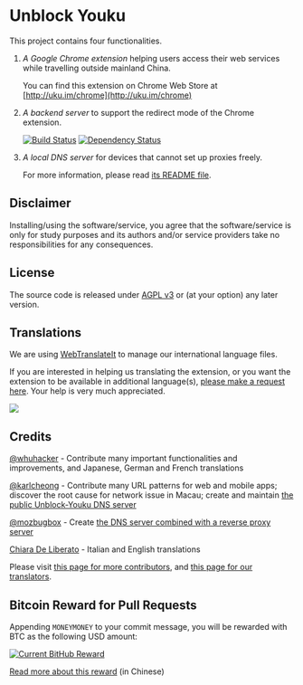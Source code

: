 # Unblock Youku

This project contains four functionalities.

1. _A Google Chrome extension_ helping users access their web services while travelling outside mainland China.
 
   You can find this extension on Chrome Web Store at [http://uku.im/chrome](http://uku.im/chrome)

2. _A backend server_ to support the redirect mode of the Chrome extension.

   [![Build Status](https://secure.travis-ci.org/zhuzhuor/Unblock-Youku.png?branch=master)](https://travis-ci.org/zhuzhuor/Unblock-Youku) [![Dependency Status](https://gemnasium.com/zhuzhuor/Unblock-Youku.png)](https://gemnasium.com/zhuzhuor/Unblock-Youku)

3. _A local DNS server_ for devices that cannot set up proxies freely.

   For more information, please read [its README file](https://github.com/zhuzhuor/Unblock-Youku/tree/master/dns-reverse-proxy).


## Disclaimer

Installing/using the software/service, you agree that the software/service is only for study purposes and its authors and/or service providers take no responsibilities for any consequences.

## License

The source code is released under [AGPL v3](http://www.gnu.org/licenses/agpl-3.0.html) or (at your option) any later version.

## Translations

We are using [WebTranslateIt](https://webtranslateit.com/en/projects/4902-Unblock-Youku) to manage our international language files.

If you are interested in helping us translating the extension, or you want the extension to be available in additional language(s), [please make a request here](https://webtranslateit.com/en/projects/4902-Unblock-Youku/invitation_request). Your help is very much appreciated.

[![](https://webtranslateit.com/api/projects/5c5f1fc9841ce33c4e5ec608b59aeecc3bff1511/charts.png)](https://webtranslateit.com/en/projects/4902-Unblock-Youku)

## Credits

[@whuhacker](https://github.com/whuhacker) - Contribute many important functionalities and improvements, and Japanese, German and French translations

[@karlcheong](https://github.com/karlcheong) - Contribute many URL patterns for web and mobile apps; discover the root cause for network issue in Macau; create and maintain [the public Unblock-Youku DNS server](http://uku.im/dns)

[@mozbugbox](https://github.com/mozbugbox) - Create [the DNS server combined with a reverse proxy server](https://github.com/zhuzhuor/Unblock-Youku/tree/master/dns-reverse-proxy)

[Chiara De Liberato](http://www.chiaradeliberato.it/) - Italian and English translations

Please visit [this page for more contributors](http://uku.im/contributors), and [this page for our translators](http://uku.im/translators).

## Bitcoin Reward for Pull Requests

Appending `MONEYMONEY` to your commit message, you will be rewarded with BTC as the following USD amount:

[![Current BitHub Reward](https://ubuku-bitbot.herokuapp.com/v1/status/payment/commit)](https://github.com/zhuzhuor/Unblock-Youku/issues/238)

[Read more about this reward](https://github.com/zhuzhuor/Unblock-Youku/issues/238) (in Chinese)
